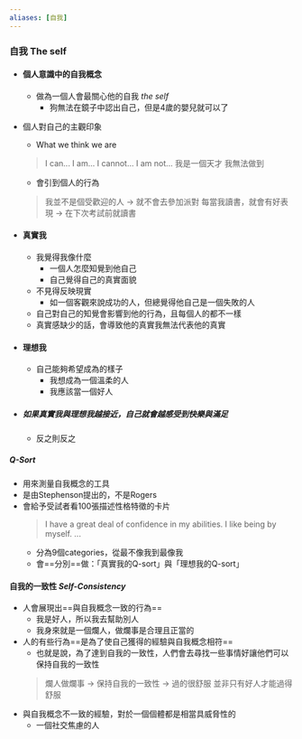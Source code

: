 ```yaml
---
aliases: [自我]
---
```


### 自我 The self
- #### 個人意識中的自我概念
	- 做為一個人會最關心他的自我 _the self_
		- 狗無法在鏡子中認出自己，但是4歲的嬰兒就可以了
- 個人對自己的主觀印象
	- What we think we are
	>I can... I am... I cannot... I am not...
	>我是一個天才
	>我無法做到
	- 會引到個人的行為
	> 我並不是個受歡迎的人 -> 就不會去參加派對
	> 每當我讀書，就會有好表現 -> 在下次考試前就讀書


- #### 真實我
	- 我覺得我像什麼
		- 一個人怎麼知覺到他自己
		- 自己覺得自己的真實面貌
	- 不見得反映現實
		- 如一個客觀來說成功的人，但總覺得他自己是一個失敗的人
	- 自己對自己的知覺會影響到他的行為，且每個人的都不一樣
	- 真實感缺少的話，會導致他的真實我無法代表他的真實

- #### 理想我
	- 自己能夠希望成為的樣子
		- 我想成為一個溫柔的人
		- 我應該當一個好人

- ##### 如果真實我與理想我越接近，自己就會越感受到快樂與滿足
	- 反之則反之

##### Q-Sort
- 用來測量自我概念的工具
- 是由Stephenson提出的，不是Rogers
- 會給予受試者看100張描述性格特徵的卡片
	> I have a great deal of confidence in my abilities.
	> I like being by myself.
	> ...
	- 分為9個categories，從最不像我到最像我
	- 會==分別==做：「真實我的Q-sort」與「理想我的Q-sort」
#### 自我的一致性 _Self-Consistency_
- 人會展現出==與自我概念一致的行為==
	- 我是好人，所以我去幫助別人
	- 我身來就是一個爛人，做爛事是合理且正當的
- 人的有些行為==是為了使自己獲得的經驗與自我概念相符==
	- 也就是說，為了達到自我的一致性，人們會去尋找一些事情好讓他們可以保持自我的一致性
	> 爛人做爛事 -> 保持自我的一致性 -> 過的很舒服
	> 並非只有好人才能過得舒服
- 與自我概念不一致的經驗，對於一個個體都是相當具威脅性的
	- 一個社交焦慮的人